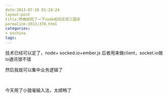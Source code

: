 ```yaml
---
date:2013-07-26 01:24:24
layout:post
title:昨晚研究了一下node如何实现三国杀
permalink:2013/378.html
categories:
- oschina
tags:
---
```



<p> 技术已经可以定了，node+ socked.io+ember.js 后者用来做client，socket.io做io通讯很不错 </p> 
<p> 然后我就可以集中业务逻辑了 </p> 
<p> <br /> </p> 
<p> 今天用了小狼毫输入法，太顺畅了 </p>